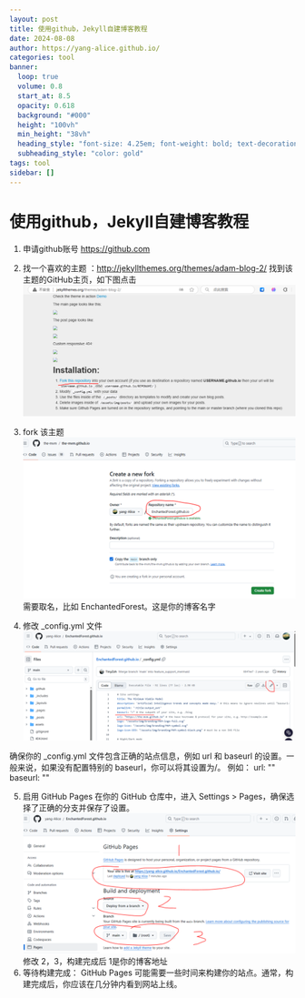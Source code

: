 ```yaml
---
layout: post
title: 使用github，Jekyll自建博客教程 
date: 2024-08-08
author: https://yang-alice.github.io/
categories: tool
banner:
  loop: true
  volume: 0.8
  start_at: 8.5
  opacity: 0.618
  background: "#000"
  height: "100vh"
  min_height: "38vh"
  heading_style: "font-size: 4.25em; font-weight: bold; text-decoration: underline"
  subheading_style: "color: gold"
tags: tool
sidebar: []
---
```

# 使用github，Jekyll自建博客教程 
1. 申请github账号 https://github.com
2. 找一个喜欢的主题 ：http://jekyllthemes.org/themes/adam-blog-2/
找到该主题的GitHub主页，如下图点击
![themes.png](/assets/images/blog/themes.PNG) 

3. fork 该主题
![fork.PNG](/assets/images/blog/fork.PNG)
需要取名，比如 EnchantedForest。这是你的博客名字

4. 修改 _config.yml 文件 
![config.png](/assets/images/blog/config.PNG) 

确保你的 _config.yml 文件包含正确的站点信息，例如 url 和 baseurl 的设置。一般来说，如果没有配置特别的 baseurl，你可以将其设置为/。
例如：
url: ""  
baseurl: ""  

5. 启用 GitHub Pages
在你的 GitHub 仓库中，进入 Settings > Pages，确保选择了正确的分支并保存了设置。
![page.png](/assets/images/blog/page.PNG) 
修改 2，3，构建完成后 1是你的博客地址
6. 等待构建完成：
GitHub Pages 可能需要一些时间来构建你的站点。通常，构建完成后，你应该在几分钟内看到网站上线。